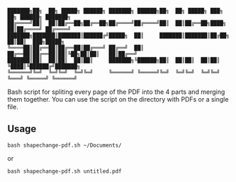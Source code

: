  ```
 ███████╗██╗  ██╗ █████╗ ██████╗ ███████╗ ██████╗██╗  ██╗ █████╗ ███╗   ██╗ ██████╗ ███████╗
 ██╔════╝██║  ██║██╔══██╗██╔══██╗██╔════╝██╔════╝██║  ██║██╔══██╗████╗  ██║██╔════╝ ██╔════╝ 
 ███████╗███████║███████║██████╔╝█████╗  ██║     ███████║███████║██╔██╗ ██║██║  ███╗█████╗   
 ╚════██║██╔══██║██╔══██║██╔═══╝ ██╔══╝  ██║     ██╔══██║██╔══██║██║╚██╗██║██║   ██║██╔══╝   
 ███████║██║  ██║██║  ██║██║     ███████╗╚██████╗██║  ██║██║  ██║██║ ╚████║╚██████╔╝███████╗ 
 ╚══════╝╚═╝  ╚═╝╚═╝  ╚═╝╚═╝     ╚══════╝ ╚═════╝╚═╝  ╚═╝╚═╝  ╚═╝╚═╝  ╚═══╝ ╚═════╝ ╚══════╝ 
```

Bash script for spliting every page of the PDF into the 4 parts and merging them together.
You can use the script on the directory with PDFs or a single file.

## Usage
```
bash shapechange-pdf.sh ~/Documents/
```

or

```
bash shapechange-pdf.sh untitled.pdf
```